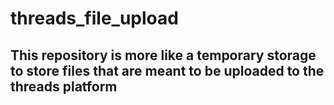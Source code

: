 # threads_file_upload
## This repository is more like a temporary storage to store files that are meant to be uploaded to the threads platform
